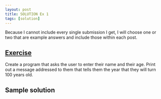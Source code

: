 ```yaml
---
layout: post
title: SOLUTION Ex 1
tags: [solution]
---
```


Because I cannot include every single submission I get, I will choose one or two that are example answers and include those within each post. 

## [Exercise](http://practicepython.blogspot.com/2014/01/exercise-1-input-and-strings.html)

Create a program that asks the user to enter their name and their age. Print out a message addressed to them that tells them the year that they will turn 100 years old. 

## Sample solution

<script src="https://gist.github.com/anonymous/8735461.js"></script>